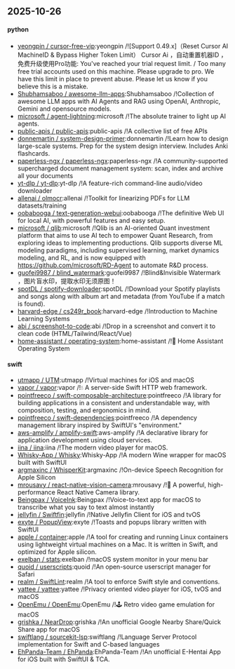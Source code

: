 ## 2025-10-26

#### python
* [yeongpin / cursor-free-vip](https://github.com/yeongpin/cursor-free-vip):yeongpin /![Support 0.49.x]（Reset Cursor AI MachineID & Bypass Higher Token Limit） Cursor Ai ，自动重置机器ID ， 免费升级使用Pro功能: You've reached your trial request limit. / Too many free trial accounts used on this machine. Please upgrade to pro. We have this limit in place to prevent abuse. Please let us know if you believe this is a mistake.
* [Shubhamsaboo / awesome-llm-apps](https://github.com/Shubhamsaboo/awesome-llm-apps):Shubhamsaboo /!Collection of awesome LLM apps with AI Agents and RAG using OpenAI, Anthropic, Gemini and opensource models.
* [microsoft / agent-lightning](https://github.com/microsoft/agent-lightning):microsoft /!The absolute trainer to light up AI agents.
* [public-apis / public-apis](https://github.com/public-apis/public-apis):public-apis /!A collective list of free APIs
* [donnemartin / system-design-primer](https://github.com/donnemartin/system-design-primer):donnemartin /!Learn how to design large-scale systems. Prep for the system design interview. Includes Anki flashcards.
* [paperless-ngx / paperless-ngx](https://github.com/paperless-ngx/paperless-ngx):paperless-ngx /!A community-supported supercharged document management system: scan, index and archive all your documents
* [yt-dlp / yt-dlp](https://github.com/yt-dlp/yt-dlp):yt-dlp /!A feature-rich command-line audio/video downloader
* [allenai / olmocr](https://github.com/allenai/olmocr):allenai /!Toolkit for linearizing PDFs for LLM datasets/training
* [oobabooga / text-generation-webui](https://github.com/oobabooga/text-generation-webui):oobabooga /!The definitive Web UI for local AI, with powerful features and easy setup.
* [microsoft / qlib](https://github.com/microsoft/qlib):microsoft /!Qlib is an AI-oriented Quant investment platform that aims to use AI tech to empower Quant Research, from exploring ideas to implementing productions. Qlib supports diverse ML modeling paradigms, including supervised learning, market dynamics modeling, and RL, and is now equipped with https://github.com/microsoft/RD-Agent to automate R&D process.
* [guofei9987 / blind_watermark](https://github.com/guofei9987/blind_watermark):guofei9987 /!Blind&Invisible Watermark ，图片盲水印，提取水印无须原图！
* [spotDL / spotify-downloader](https://github.com/spotDL/spotify-downloader):spotDL /!Download your Spotify playlists and songs along with album art and metadata (from YouTube if a match is found).
* [harvard-edge / cs249r_book](https://github.com/harvard-edge/cs249r_book):harvard-edge /!Introduction to Machine Learning Systems
* [abi / screenshot-to-code](https://github.com/abi/screenshot-to-code):abi /!Drop in a screenshot and convert it to clean code (HTML/Tailwind/React/Vue)
* [home-assistant / operating-system](https://github.com/home-assistant/operating-system):home-assistant /!🔰 Home Assistant Operating System

#### swift
* [utmapp / UTM](https://github.com/utmapp/UTM):utmapp /!Virtual machines for iOS and macOS
* [vapor / vapor](https://github.com/vapor/vapor):vapor /!💧 A server-side Swift HTTP web framework.
* [pointfreeco / swift-composable-architecture](https://github.com/pointfreeco/swift-composable-architecture):pointfreeco /!A library for building applications in a consistent and understandable way, with composition, testing, and ergonomics in mind.
* [pointfreeco / swift-dependencies](https://github.com/pointfreeco/swift-dependencies):pointfreeco /!A dependency management library inspired by SwiftUI's "environment."
* [aws-amplify / amplify-swift](https://github.com/aws-amplify/amplify-swift):aws-amplify /!A declarative library for application development using cloud services.
* [iina / iina](https://github.com/iina/iina):iina /!The modern video player for macOS.
* [Whisky-App / Whisky](https://github.com/Whisky-App/Whisky):Whisky-App /!A modern Wine wrapper for macOS built with SwiftUI
* [argmaxinc / WhisperKit](https://github.com/argmaxinc/WhisperKit):argmaxinc /!On-device Speech Recognition for Apple Silicon
* [mrousavy / react-native-vision-camera](https://github.com/mrousavy/react-native-vision-camera):mrousavy /!📸 A powerful, high-performance React Native Camera library.
* [Beingpax / VoiceInk](https://github.com/Beingpax/VoiceInk):Beingpax /!Voice-to-text app for macOS to transcribe what you say to text almost instantly
* [jellyfin / Swiftfin](https://github.com/jellyfin/Swiftfin):jellyfin /!Native Jellyfin Client for iOS and tvOS
* [exyte / PopupView](https://github.com/exyte/PopupView):exyte /!Toasts and popups library written with SwiftUI
* [apple / container](https://github.com/apple/container):apple /!A tool for creating and running Linux containers using lightweight virtual machines on a Mac. It is written in Swift, and optimized for Apple silicon.
* [exelban / stats](https://github.com/exelban/stats):exelban /!macOS system monitor in your menu bar
* [quoid / userscripts](https://github.com/quoid/userscripts):quoid /!An open-source userscript manager for Safari
* [realm / SwiftLint](https://github.com/realm/SwiftLint):realm /!A tool to enforce Swift style and conventions.
* [yattee / yattee](https://github.com/yattee/yattee):yattee /!Privacy oriented video player for iOS, tvOS and macOS
* [OpenEmu / OpenEmu](https://github.com/OpenEmu/OpenEmu):OpenEmu /!🕹 Retro video game emulation for macOS
* [grishka / NearDrop](https://github.com/grishka/NearDrop):grishka /!An unofficial Google Nearby Share/Quick Share app for macOS
* [swiftlang / sourcekit-lsp](https://github.com/swiftlang/sourcekit-lsp):swiftlang /!Language Server Protocol implementation for Swift and C-based languages
* [EhPanda-Team / EhPanda](https://github.com/EhPanda-Team/EhPanda):EhPanda-Team /!An unofficial E-Hentai App for iOS built with SwiftUI & TCA.
